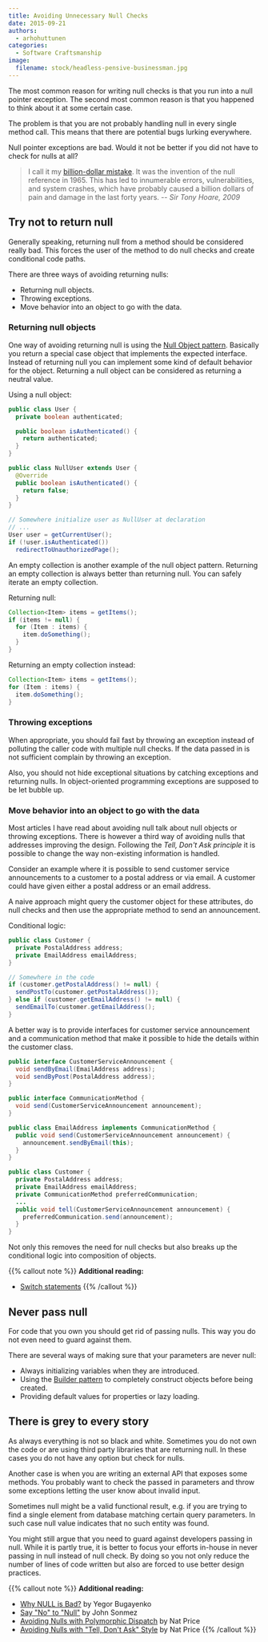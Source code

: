 ```yaml
---
title: Avoiding Unnecessary Null Checks
date: 2015-09-21
authors:
  - arhohuttunen
categories:
  - Software Craftsmanship
image:
  filename: stock/headless-pensive-businessman.jpg
---
```


The most common reason for writing null checks is that you run into a null pointer exception. The second most common reason is that you happened to think about it at some certain case.

The problem is that you are not probably handling null in every single method call. This means that there are potential bugs lurking everywhere.

Null pointer exceptions are bad. Would it not be better if you did not have to check for nulls at all?

> I call it my <a href="https://en.wikipedia.org/wiki/Tony_Hoare#Apologies_and_retractions">billion-dollar mistake</a>. It was the invention of the null reference in 1965. This has led to innumerable errors, vulnerabilities, and system crashes, which have probably caused a billion dollars of pain and damage in the last forty years.
> -- <cite>Sir Tony Hoare, 2009</cite>

## Try not to return null

Generally speaking, returning null from a method should be considered really bad. This forces the user of the method to do null checks and create conditional code paths.

There are three ways of avoiding returning nulls:

- Returning null objects.
- Throwing exceptions.
- Move behavior into an object to go with the data.

### Returning null objects

One way of avoiding returning null is using the [Null Object pattern](https://en.wikipedia.org/wiki/Null_Object_pattern). Basically you return a special case object that implements the expected interface. Instead of returning null you can implement some kind of default behavior for the object. Returning a null object can be considered as returning a neutral value.

Using a null object:

```java
public class User {
  private boolean authenticated;

  public boolean isAuthenticated() {
    return authenticated;
  }
}

public class NullUser extends User {
  @Override
  public boolean isAuthenticated() {
    return false;
  }
}

// Somewhere initialize user as NullUser at declaration
// ...
User user = getCurrentUser();
if (!user.isAuthenticated())
  redirectToUnauthorizedPage();
```

An empty collection is another example of the null object pattern. Returning an empty collection is always better than returning null. You can safely iterate an empty collection.

Returning null:

```java
Collection<Item> items = getItems();
if (items != null) {
  for (Item : items) {
    item.doSomething();
  }
}
```

Returning an empty collection instead:

```java
Collection<Item> items = getItems();
for (Item : items) {
  item.doSomething();
}
```

### Throwing exceptions

When appropriate, you should fail fast by throwing an exception instead of polluting the caller code with multiple null checks. If the data passed in is not sufficient complain by throwing an exception.

Also, you should not hide exceptional situations by catching exceptions and returning nulls. In object-oriented programming exceptions are supposed to be let bubble up.

### Move behavior into an object to go with the data

Most articles I have read about avoiding null talk about null objects or throwing exceptions. There is however a third way of avoiding nulls that addresses improving the design. Following the _Tell, Don't Ask principle_ it is possible to change the way non-existing information is handled.

Consider an example where it is possible to send customer service announcements to a customer to a postal address or via email. A customer could have given either a postal address or an email address.

A naive approach might query the customer object for these attributes, do null checks and then use the appropriate method to send an announcement.

Conditional logic:

```java
public class Customer {
  private PostalAddress address;
  private EmailAddress emailAddress;
}

// Somewhere in the code
if (customer.getPostalAddress() != null) {
  sendPostTo(customer.getPostalAddress());
} else if (customer.getEmailAddress() != null) {
  sendEmailTo(customer.getEmailAddress();
}
```

A better way is to provide interfaces for customer service announcement and a communication method that make it possible to hide the details within the customer class.

```java
public interface CustomerServiceAnnouncement {
  void sendByEmail(EmailAddress address);
  void sendByPost(PostalAddress address);
}

public interface CommunicationMethod {
  void send(CustomerServiceAnnouncement announcement);
}

public class EmailAddress implements CommunicationMethod {
  public void send(CustomerServiceAnnouncement announcement) {
    announcement.sendByEmail(this);
  }
}

public class Customer {
  private PostalAddress address;
  private EmailAddress emailAddress;
  private CommunicationMethod preferredCommunication;
  ...
  public void tell(CustomerServiceAnnouncement announcement) {
    preferredCommunication.send(announcement);
  }
}
```

Not only this removes the need for null checks but also breaks up the conditional logic into composition of objects.

{{% callout note %}}
**Additional reading:**

- [Switch statements](/switch-statements/)
{{% /callout %}}

## Never pass null

For code that you own you should get rid of passing nulls. This way you do not even need to guard against them.

There are several ways of making sure that your parameters are never null:

- Always initializing variables when they are introduced.
- Using the [Builder pattern](/test-data-builders) to completely construct objects before being created.
- Providing default values for properties or lazy loading.

## There is grey to every story

As always everything is not so black and white. Sometimes you do not own the code or are using third party libraries that are returning null. In these cases you do not have any option but check for nulls.

Another case is when you are writing an external API that exposes some methods. You probably want to check the passed in parameters and throw some exceptions letting the user know about invalid input.

Sometimes null might be a valid functional result, e.g. if you are trying to find a single element from database matching certain query parameters. In such case null value indicates that no such entity was found.

You might still argue that you need to guard against developers passing in null. While it is partly true, it is better to focus your efforts in-house in never passing in null instead of null check. By doing so you not only reduce the number of lines of code written but also are forced to use better design practices.

{{% callout note %}}
**Additional reading:**

- [Why NULL is Bad?](https://www.yegor256.com/2014/05/13/why-null-is-bad.html) by Yegor Bugayenko
- [Say "No" to "Null"](https://elegantcode.com/2010/05/01/say-no-to-null/) by John Sonmez
- [Avoiding Nulls with Polymorphic Dispatch](http://www.natpryce.com/articles/000778.html) by Nat Price
- [Avoiding Nulls with "Tell, Don't Ask" Style](http://www.natpryce.com/articles/000777.html) by Nat Price
{{% /callout %}}
